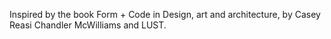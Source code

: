 Inspired by the book Form + Code in Design, art and architecture, by Casey Reasi Chandler McWilliams and LUST.
